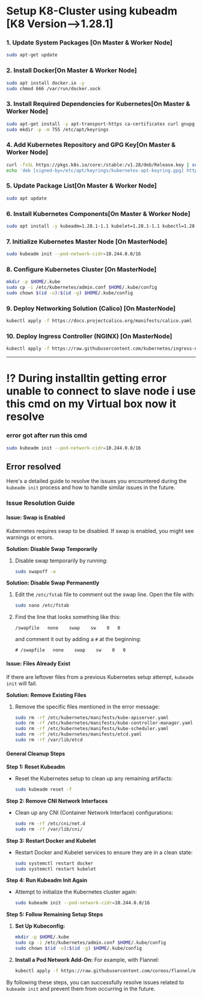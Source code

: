 #  Setup K8-Cluster using kubeadm [K8 Version-->1.28.1]

### 1. Update System Packages [On Master & Worker Node]

```bash
sudo apt-get update
```

### 2. Install Docker[On Master & Worker Node]

```bash
sudo apt install docker.io -y
sudo chmod 666 /var/run/docker.sock
```

### 3. Install Required Dependencies for Kubernetes[On Master & Worker Node]

```bash
sudo apt-get install -y apt-transport-https ca-certificates curl gnupg
sudo mkdir -p -m 755 /etc/apt/keyrings
```

### 4. Add Kubernetes Repository and GPG Key[On Master & Worker Node]

```bash
curl -fsSL https://pkgs.k8s.io/core:/stable:/v1.28/deb/Release.key | sudo gpg --dearmor -o /etc/apt/keyrings/kubernetes-apt-keyring.gpg
echo 'deb [signed-by=/etc/apt/keyrings/kubernetes-apt-keyring.gpg] https://pkgs.k8s.io/core:/stable:/v1.28/deb/ /' | sudo tee /etc/apt/sources.list.d/kubernetes.list
```

### 5. Update Package List[On Master & Worker Node]

```bash
sudo apt update
```

### 6. Install Kubernetes Components[On Master & Worker Node]

```bash
sudo apt install -y kubeadm=1.28.1-1.1 kubelet=1.28.1-1.1 kubectl=1.28.1-1.1
```

### 7. Initialize Kubernetes Master Node [On MasterNode]

```bash
sudo kubeadm init --pod-network-cidr=10.244.0.0/16
```

### 8. Configure Kubernetes Cluster [On MasterNode]

```bash
mkdir -p $HOME/.kube
sudo cp -i /etc/kubernetes/admin.conf $HOME/.kube/config
sudo chown $(id -u):$(id -g) $HOME/.kube/config
```

### 9. Deploy Networking Solution (Calico) [On MasterNode]

```bash
kubectl apply -f https://docs.projectcalico.org/manifests/calico.yaml
```

### 10. Deploy Ingress Controller (NGINX) [On MasterNode]

```bash
kubectl apply -f https://raw.githubusercontent.com/kubernetes/ingress-nginx/controller-v0.49.0/deploy/static/provider/baremetal/deploy.yaml
```
______________________________________________________________________________________________________________________________________________

# ⁉️ During installtin getting error unable to connect to slave node i use this cmd on my Virtual box now it resolve 
### error got after run this cmd
```bash
sudo kubeadm init --pod-network-cidr=10.244.0.0/16
```
## Error resolved
Here's a detailed guide to resolve the issues you encountered during the `kubeadm init` process and how to handle similar issues in the future.

### Issue Resolution Guide

#### Issue: Swap is Enabled
Kubernetes requires swap to be disabled. If swap is enabled, you might see warnings or errors. 

**Solution: Disable Swap Temporarily**
1. Disable swap temporarily by running:
   ```bash
   sudo swapoff -a
   ```

**Solution: Disable Swap Permanently**
1. Edit the `/etc/fstab` file to comment out the swap line. Open the file with:
   ```bash
   sudo nano /etc/fstab
   ```
2. Find the line that looks something like this:
   ```plaintext
   /swapfile   none    swap    sw    0   0
   ```
   and comment it out by adding a `#` at the beginning:
   ```plaintext
   # /swapfile   none    swap    sw    0   0
   ```

#### Issue: Files Already Exist
If there are leftover files from a previous Kubernetes setup attempt, `kubeadm init` will fail.

**Solution: Remove Existing Files**
1. Remove the specific files mentioned in the error message:
   ```bash
   sudo rm -rf /etc/kubernetes/manifests/kube-apiserver.yaml
   sudo rm -rf /etc/kubernetes/manifests/kube-controller-manager.yaml
   sudo rm -rf /etc/kubernetes/manifests/kube-scheduler.yaml
   sudo rm -rf /etc/kubernetes/manifests/etcd.yaml
   sudo rm -rf /var/lib/etcd
   ```

#### General Cleanup Steps

**Step 1: Reset Kubeadm**
- Reset the Kubernetes setup to clean up any remaining artifacts:
  ```bash
  sudo kubeadm reset -f
  ```

**Step 2: Remove CNI Network Interfaces**
- Clean up any CNI (Container Network Interface) configurations:
  ```bash
  sudo rm -rf /etc/cni/net.d
  sudo rm -rf /var/lib/cni/
  ```

**Step 3: Restart Docker and Kubelet**
- Restart Docker and Kubelet services to ensure they are in a clean state:
  ```bash
  sudo systemctl restart docker
  sudo systemctl restart kubelet
  ```

**Step 4: Run Kubeadm Init Again**
- Attempt to initialize the Kubernetes cluster again:
  ```bash
  sudo kubeadm init --pod-network-cidr=10.244.0.0/16
  ```

**Step 5: Follow Remaining Setup Steps**
1. **Set Up Kubeconfig:**
   ```bash
   mkdir -p $HOME/.kube
   sudo cp -i /etc/kubernetes/admin.conf $HOME/.kube/config
   sudo chown $(id -u):$(id -g) $HOME/.kube/config
   ```

2. **Install a Pod Network Add-On:**
   For example, with Flannel:
   ```bash
   kubectl apply -f https://raw.githubusercontent.com/coreos/flannel/master/Documentation/kube-flannel.yml
   ```

By following these steps, you can successfully resolve issues related to `kubeadm init` and prevent them from occurring in the future.
